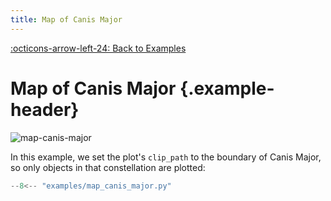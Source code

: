```yaml
---
title: Map of Canis Major
---
```

[:octicons-arrow-left-24: Back to Examples](/examples)

# Map of Canis Major {.example-header}

![map-canis-major](/images/examples/map_canis_major.png)

In this example, we set the plot's `clip_path` to the boundary of Canis Major, so only objects in that constellation are plotted:

```python
--8<-- "examples/map_canis_major.py"
```



